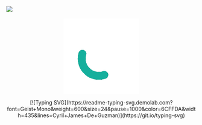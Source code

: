 [![](https://visitcount.itsvg.in/api?id=Quinchy&icon=5&color=9)](https://visitcount.itsvg.in)

<div align="center">

<img align="center" style="width:200px;" src="image/QuinchY.gif"/>

</div>

<p align='center'>[![Typing SVG](https://readme-typing-svg.demolab.com?font=Geist+Mono&weight=600&size=24&pause=1000&color=6CFFDA&width=435&lines=Cyril+James+De+Guzman)](https://git.io/typing-svg)</p>
